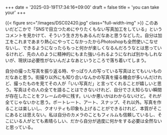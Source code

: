 +++
date = '2025-03-19T17:34:16+09:00'
draft = false
title = 'you can take your'
+++

{{< figure src="/images/DSC02420.jpg" class="full-width-img" >}}
このあいだどこかで「SNSで目立つためにやりたくもない写真加工をしている」というコメントを見かけて、そういう生き方もあるんだなあと思うなどした。自分は加工をこれまであまり熱心にやってこなかったからPhotoshopも全然使いこなせないし、できるようになったらもっと何かが楽しくなるんだろうなとは思っているけれど、先の人のように精神的にもまた強いられるようになれば別かもしれないが、現状は必要性がないんだよなあというところで落ち着いてしまう。

自分の撮った写真を振り返る時、やっぱり人の写っている写真はとてもいいものだなあと思う。街撮り以外にも知り合いなんかの写真を撮る機会が多いんだけれど、撮ったものを見てその人が「いい写真だ」と言ってくれることが嬉しいと思う。写真はその人の全てを語ることはできないけれど、自分でさえ知らない瞬間が存在したことをフレームの中に残す。いいか悪いかはわからないけど。それが全てじゃないかと思う。ポートレート、アート、スナップ、それ以外。写真を作ることは楽しいし、クオリティも印象も上げることができるけれど、本質がそこにあるとは思えない。私は自分のカメラのこともフィルムも信頼しているし、そこにいる人がとても素晴らしい、だから自分が過度に何かをする必要は全然ないと思っている。
